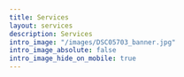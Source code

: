 ```yaml
---
title: Services
layout: services
description: Services
intro_image: "/images/DSC05703_banner.jpg"
intro_image_absolute: false
intro_image_hide_on_mobile: true
---
```


